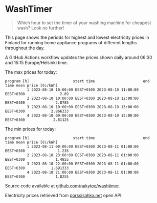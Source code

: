 
# WashTimer

> Which hour to set the timer of your washing machine for cheapest wash? Look no further!

This page shows the periods for highest and lowest electricity prices in Finland 
for running home appliance programs of different lengths throughout the day. 

A GitHub Actions workflow updates the prices shown daily around 06:30 and 15:15 Europe/Helsinki time.

The max prices for today:

	program [h]                    start time                      end time mean price [€c/kWh]
	          1 2023-08-10 10:00:00 EEST+0300 2023-08-10 11:00:00 EEST+0300                2.89
	          2 2023-08-10 10:00:00 EEST+0300 2023-08-10 12:00:00 EEST+0300              2.8785
	          3 2023-08-10 10:00:00 EEST+0300 2023-08-10 13:00:00 EEST+0300            2.866333
	          4 2023-08-10 09:00:00 EEST+0300 2023-08-10 13:00:00 EEST+0300             2.81125

The min prices for today:

	program [h]                    start time                      end time mean price [€c/kWh]
	          1 2023-08-11 00:00:00 EEST+0300 2023-08-11 01:00:00 EEST+0300               1.235
	          2 2023-08-10 23:00:00 EEST+0300 2023-08-11 01:00:00 EEST+0300              1.4855
	          3 2023-08-10 22:00:00 EEST+0300 2023-08-11 01:00:00 EEST+0300            1.691333
	          4 2023-08-10 21:00:00 EEST+0300 2023-08-11 01:00:00 EEST+0300              1.8255


Source code available at [github.com/nakytoe/washtimer](https://github.com/nakytoe/washtimer).

Electricity prices retrieved from [porssisahko.net](https://porssisahko.net/api) open API.
